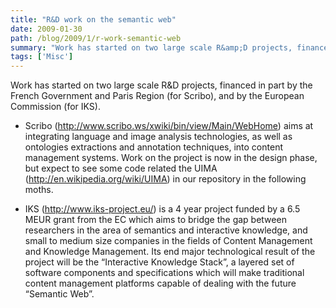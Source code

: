 ```yaml
---
title: "R&D work on the semantic web"
date: 2009-01-30
path: /blog/2009/1/r-work-semantic-web
summary: "Work has started on two large scale R&amp;D projects, financed in part by the French Government and Paris Region (for Scribo), and by the European Commission (for IKS)."
tags: ['Misc']
---
```


<p>Work has started on two large scale R&amp;D projects, financed in part by the French Government and Paris Region (for Scribo), and by the European Commission (for IKS).</p><ul><li><p>Scribo (<a href="http://www.scribo.ws/xwiki/bin/view/Main/WebHome">http://www.scribo.ws/xwiki/bin/view/Main/WebHome</a>) aims at integrating language and image analysis technologies, as well as ontologies extractions and annotation techniques, into content management systems.
Work on the project is now in the design phase, but expect to see some code related the UIMA (<a href="http://en.wikipedia.org/wiki/UIMA">http://en.wikipedia.org/wiki/UIMA</a>) in our repository in the following moths.</p></li>
<li><p>IKS (<a href="http://www.iks-project.eu/">http://www.iks-project.eu/</a>) is a 4 year project funded by a 6.5 MEUR grant from the EC which aims to bridge the gap between researchers in the area of semantics and interactive knowledge, and small to medium size companies in the fields of Content Management and Knowledge Management. Its end  major technological result of the project will be the &#8220;Interactive Knowledge Stack&#8221;, a layered set of software components and specifications which will make traditional content management platforms capable of dealing with the future &#8220;Semantic Web&#8221;.</p></li>
</ul>

